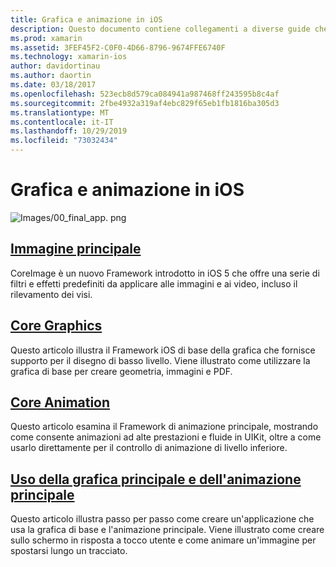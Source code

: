 ```yaml
---
title: Grafica e animazione in iOS
description: Questo documento contiene collegamenti a diverse guide che illustrano come usare l'immagine principale, la grafica principale e i Framework di animazione core in Novell. iOS.
ms.prod: xamarin
ms.assetid: 3FEF45F2-C0F0-4D66-8796-9674FFE6740F
ms.technology: xamarin-ios
author: davidortinau
ms.author: daortin
ms.date: 03/18/2017
ms.openlocfilehash: 523ecb8d579ca084941a987468ff243595b8c4af
ms.sourcegitcommit: 2fbe4932a319af4ebc829f65eb1fb1816ba305d3
ms.translationtype: MT
ms.contentlocale: it-IT
ms.lasthandoff: 10/29/2019
ms.locfileid: "73032434"
---
```

# <a name="graphics-and-animation-in-ios"></a>Grafica e animazione in iOS

![Images/00_final_app. png](images/00-final-app.png "Esecuzione di un'app di esempio")

## <a name="core-imageiosplatformgraphics-animation-iosintroduction-to-coreimagemd"></a>[Immagine principale](~/ios/platform/graphics-animation-ios/introduction-to-coreimage.md)

CoreImage è un nuovo Framework introdotto in iOS 5 che offre una serie di filtri e effetti predefiniti da applicare alle immagini e ai video, incluso il rilevamento dei visi.

## <a name="core-graphicsiosplatformgraphics-animation-ioscore-graphicsmd"></a>[Core Graphics](~/ios/platform/graphics-animation-ios/core-graphics.md)

Questo articolo illustra il Framework iOS di base della grafica che fornisce supporto per il disegno di basso livello. Viene illustrato come utilizzare la grafica di base per creare geometria, immagini e PDF.

## <a name="core-animationiosplatformgraphics-animation-ioscore-animationmd"></a>[Core Animation](~/ios/platform/graphics-animation-ios/core-animation.md)

Questo articolo esamina il Framework di animazione principale, mostrando come consente animazioni ad alte prestazioni e fluide in UIKit, oltre a come usarlo direttamente per il controllo di animazione di livello inferiore.

## <a name="using-core-graphics-and-core-animationiosplatformgraphics-animation-iosgraphics-animation-walkthroughmd"></a>[Uso della grafica principale e dell'animazione principale](~/ios/platform/graphics-animation-ios/graphics-animation-walkthrough.md)

Questo articolo illustra passo per passo come creare un'applicazione che usa la grafica di base e l'animazione principale. Viene illustrato come creare sullo schermo in risposta a tocco utente e come animare un'immagine per spostarsi lungo un tracciato.
